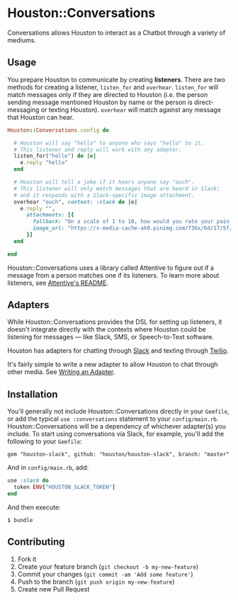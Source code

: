 # Houston::Conversations

Conversations allows Houston to interact as a Chatbot through a variety of mediums.


## Usage

You prepare Houston to communicate by creating **listeners**. There are two methods for creating a listener, `listen_for` and `overhear`. `listen_for` will match messages only if they are directed to Houston (i.e. the person sending message mentioned Houston by name or the person is direct-messaging or texting Houston). `overhear` will match against any message that Houston can hear.

```ruby
Houston::Conversations.config do

  # Houston will say "hello" to anyone who says "hello" to it.
  # This listener and reply will work with any adapter.
  listen_for("hello") do |e|
    e.reply "hello"
  end

  # Houston will tell a joke if it hears anyone say "ouch".
  # This listener will only match messages that are heard in Slack;
  # and it responds with a Slack-specific image attachment.
  overhear "ouch", context: :slack do |e|
    e.reply "",
      attachments: [{
        fallback: "On a scale of 1 to 10, how would you rate your pain?",
        image_url: "https://s-media-cache-ak0.pinimg.com/736x/6d/17/5f/6d175f5daa186a3cd4d2a007e26a90ab.jpg"
      }]
  end

end
```

Houston::Conversations uses a library called Attentive to figure out if a message from a person matches one if its listeners. To learn more about listeners, see [Attentive's README](https://github.com/houston/attentive#attentive).


## Adapters

While Houston::Conversations provides the DSL for setting up listeners, it doesn't integrate directly with the contexts where Houston could be listening for messages — like Slack, SMS, or Speech-to-Text software.

Houston has adapters for chatting through [Slack](https://github.com/houston/houston-slack#houstonslack) and texting through [Twilio](https://github.com/houston/houston-twilio#houstontwilio).

It's fairly simple to write a new adapter to allow Houston to chat through other media. See [Writing an Adapter](https://github.com/houston/houston-conversations/blob/master/docs/writing-an-adapter.md#writing-an-adapter).


## Installation

You'll generally not include Houston::Conversations directly in your `Gemfile`, or add the typical `use :conversations` statement to your `config/main.rb`. Houston::Conversations will be a dependency of whichever adapter(s) you include. To start using conversations via Slack, for example, you'll add the following to your `Gemfile`:

    gem "houston-slack", github: "houston/houston-slack", branch: "master"

And in `config/main.rb`, add:

```ruby
use :slack do
  token ENV["HOUSTON_SLACK_TOKEN"]
end
```

And then execute:

    $ bundle


## Contributing

1. Fork it
2. Create your feature branch (`git checkout -b my-new-feature`)
3. Commit your changes (`git commit -am 'Add some feature'`)
4. Push to the branch (`git push origin my-new-feature`)
5. Create new Pull Request
